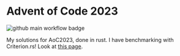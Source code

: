 # Advent of Code 2023

![github main workflow badge](https://github.com/aftix/advent2023/actions/workflows/main.yml/badge.svg?event=push)

My solutions for AoC2023, done in rust.
I have benchmarking with Criterion.rs!
Look at [this page](https://aftix.xyz/advent2023/index.html).
